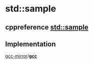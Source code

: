 # std::sample



## cppreference [std::sample](https://en.cppreference.com/w/cpp/algorithm/sample)





## Implementation

[gcc-mirror](https://github.com/gcc-mirror)/**[gcc](https://github.com/gcc-mirror/gcc)**

